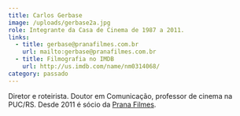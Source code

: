 ```yaml
---
title: Carlos Gerbase
image: /uploads/gerbase2a.jpg
role: Integrante da Casa de Cinema de 1987 a 2011.
links:
  - title: gerbase@pranafilmes.com.br
    url: mailto:gerbase@pranafilmes.com.br
  - title: Filmografia no IMDB
    url: http://us.imdb.com/name/nm0314068/
category: passado
---
```

Diretor e roteirista. Doutor em Comunicação, professor de cinema na PUC/RS. Desde 2011 é sócio da [Prana Filmes](http://www.pranafilmes.com.br/).